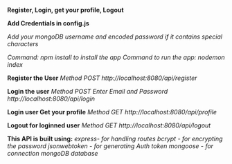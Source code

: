 **Register, Login, get your profile, Logout**

**Add Credentials in config.js**

_Add your mongoDB username and encoded password if it contains special characters_

_Command: npm install to install the app_
_Command to run the app: nodemon index_

**Register the User**
_Method POST_
_http://localhost:8080/api/register_

**Login the user**
_Method POST_
_Enter Email and Password_
_http://localhost:8080/api/login_

**Login user Get your profile**
_Method GET_
_http://localhost:8080/api/profile_

**Logout for loginned user**
_Method GET_
_http://localhost:8080/api/logout_

**This API is built using:**
_express- for handling routes_
_bcrypt - for encrypting the password_
_jsonwebtoken - for generating Auth token_
_mongoose - for connection mongoDB database_
